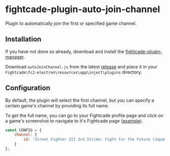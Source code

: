 # fightcade-plugin-auto-join-channel
Plugin to automatically join the first or specified game channel. 

## Installation

If you have not done so already, download and install the [fightcade-plugin-manager](https://github.com/nmur/fightcade-plugin-manager).

Download `autoJoinChannel.js` from the latest [release](https://github.com/nmur/fightcade-plugin-auto-join-channel/releases) and place it in your `Fightcade\fc2-electron\resources\app\inject\plugins` directory.

## Configuration
By default, the plugin will select the first channel, but you can specify a certain game's channel by providing its full name.   
  
To get the full name, you can go to your Fightcade profile page and click on a game's screenshot to navigate to it's Fightcade page ([example](https://www.fightcade.com/game/sfiii3nr1)).

```js
const CONFIG = {
    channel: {
        id: 'Street Fighter III 3rd Strike: Fight for the Future (Japan 990512, NO CD)',
    }
};
```
